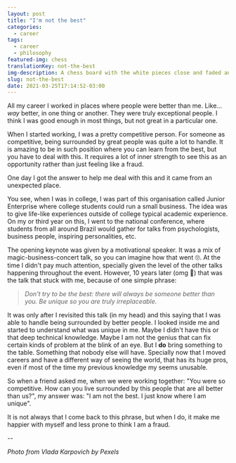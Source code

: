 ```yaml
---
layout: post
title: "I'm not the best"
categories:
  - career
tags:
  - career
  - philosophy
featured-img: chess
translationKey: not-the-best
img-description: A chess board with the white pieces close and faded and the black pieces in focus.
slug: not-the-best
date: 2021-03-25T17:14:52-03:00
---
```


All my career I worked in places where people were better than me. Like... *way* better, in one thing or another. They were truly exceptional people. <!--more--> I think I was good enough in most things, but not great in a particular one. 

When I started working, I was a pretty competitive person. For someone as competitive, being surrounded by great people was quite a lot to handle. It is amazing to be in such position where you can learn from the best, but you have to deal with this. It requires a lot of inner strength to see this as an opportunity rather than just feeling like a fraud. 

One day I got the answer to help me deal with this and it came from an unexpected place. 

You see, when I was in college, I was part of this organisation called Junior Enterprise where college students could run a small business. The idea was to give life-like experiences outside of college typical academic experience. On my or third year on this, I went to the national conference, where students from all around Brazil would gather for talks from psychologists, business people, inspiring personalities, etc. 

The opening keynote was given by a motivational speaker. It was a mix of magic-business-concert talk, so you can imagine how that went 🙄. At the time I didn't pay much attention, specially given the level of the other talks happening throughout the event. However, 10 years later (omg 🤯) that was the talk that stuck with me, because of one simple phrase:

> *Don't try to be the best: there will always be someone better than you. Be unique so you are truly irreplaceable.*

It was only after I revisited this talk (in my head) and this saying that I was able to handle being surrounded by better people. I looked inside me and started to understand what was unique in me. Maybe I didn't have this or that deep technical knowledge. Maybe I am not the genius that can fix certain kinds of problem at the blink of an eye. But I **do** bring something to the table. Something that  nobody else will have. Specially now that I moved careers and have a different way of seeing the world, that has its huge pros, even if most of the time my previous knowledge my seems unusable. 

So when a friend asked me, when we were working together: "You were so competitive. How can you live surrounded by this people that are all better than us?", my answer was: "I am not the best. I just know where I am unique".

It is not always that I come back to this phrase, but when I do, it make me happier with myself and less prone to think I am a fraud.

--


*Photo from Vlada Karpovich by Pexels*

